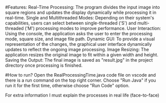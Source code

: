 #Features:
Real-Time Processing: The program divides the input image into square regions and updates the display dynamically while processing it in real-time.
Single and Multithreaded Modes: Depending on their system's capabilities, users can select between single-threaded ('S') and multi-threaded ('M') processing modes to improve performance.
User Interaction: Using the console, the application asks the user to enter the processing mode, square size, and image file path.
Dynamic GUI: To provide a visual representation of the changes, the graphical user interface dynamically updates to reflect the ongoing image processing.
Image Resizing: The application resizes the original image to fit within a given width and height.
Saving the Output: The final image is saved as "result.jpg" in the project directory once processing is finished.

#How to run?
Open the RealProcessingTime.java code file on vscode and there is a run command on the top right corner. Choose "Run Java" if you run it for the first time, otherwise choose "Run Code" option.

For extra information I must explain the processes in real life (face-to-face)